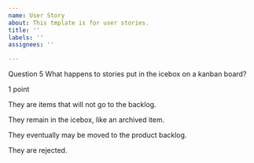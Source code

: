 ```yaml
---
name: User Story
about: This tmplate is for user stories.
title: ''
labels: ''
assignees: ''

---
```


Question 5
What happens to stories put in the icebox on a kanban board?

1 point

They are items that will not go to the backlog.


They remain in the icebox, like an archived item.


They eventually may be moved to the product backlog.


They are rejected.
